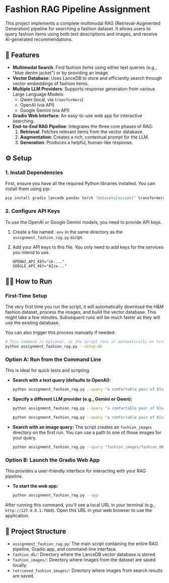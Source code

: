 # Fashion RAG Pipeline Assignment

This project implements a complete multimodal RAG (Retrieval-Augmented Generation) pipeline for searching a fashion dataset. It allows users to query fashion items using both text descriptions and images, and receive AI-generated recommendations.

## 🚀 Features

- **Multimodal Search**: Find fashion items using either text queries (e.g., "blue denim jacket") or by providing an image.
- **Vector Database**: Uses LanceDB to store and efficiently search through vector embeddings of fashion items.
- **Multiple LLM Providers**: Supports response generation from various Large Language Models:
  - Qwen (local, via `transformers`)
  - OpenAI (via API)
  - Google Gemini (via API)
- **Gradio Web Interface**: An easy-to-use web app for interactive searching.
- **End-to-End RAG Pipeline**: Integrates the three core phases of RAG:
  1.  **Retrieval**: Fetches relevant items from the vector database.
  2.  **Augmentation**: Creates a rich, contextual prompt for the LLM.
  3.  **Generation**: Produces a helpful, human-like response.

## ⚙️ Setup

### 1. Install Dependencies

First, ensure you have all the required Python libraries installed. You can install them using pip:

```bash
pip install gradio lancedb pandas torch "datasets[vision]" transformers openai google-generativeai python-dotenv open_clip_torch Pillow
```

### 2. Configure API Keys

To use the OpenAI or Google Gemini models, you need to provide API keys.

1.  Create a file named `.env` in the same directory as the `assignment_fashion_rag.py` script.
2.  Add your API keys to this file. You only need to add keys for the services you intend to use.

    ```env
    OPENAI_API_KEY="sk-..."
    GOOGLE_API_KEY="AIza..."
    ```

## 🏃‍♀️ How to Run

### First-Time Setup

The very first time you run the script, it will automatically download the H&M fashion dataset, process the images, and build the vector database. This might take a few minutes. Subsequent runs will be much faster as they will use the existing database.

You can also trigger this process manually if needed:

```bash
# This command is optional, as the script runs it automatically on first use.
python assignment_fashion_rag.py --setup-db
```

### Option A: Run from the Command Line

This is ideal for quick tests and scripting.

*   **Search with a text query (defaults to OpenAI):**
    ```bash
    python assignment_fashion_rag.py --query "a comfortable pair of blue jeans"
    ```

*   **Specify a different LLM provider (e.g., Gemini or Qwen):**
    ```bash
    python assignment_fashion_rag.py --query "a comfortable pair of blue jeans" --llm-provider gemini
    ```
    ```bash
    python assignment_fashion_rag.py --query "a comfortable pair of blue jeans" --llm-provider qwen
    ```

*   **Search with an image query:**
    The script creates an `fashion_images` directory on the first run. You can use a path to one of those images for your query.
    ```bash
    python assignment_fashion_rag.py --query "fashion_images/fashion_0005.jpg"
    ```

### Option B: Launch the Gradio Web App

This provides a user-friendly interface for interacting with your RAG pipeline.

*   **To start the web app:**
    ```bash
    python assignment_fashion_rag.py --app
    ```

After running this command, you'll see a local URL in your terminal (e.g., `http://127.0.0.1:7860`). Open this URL in your web browser to use the application.

## 📁 Project Structure

- `assignment_fashion_rag.py`: The main script containing the entire RAG pipeline, Gradio app, and command-line interface.
- `fashion_db/`: Directory where the LanceDB vector database is stored.
- `fashion_images/`: Directory where images from the dataset are saved locally.
- `retrieved_fashion_images/`: Directory where images from search results are saved.